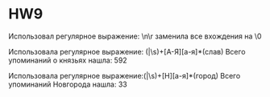 # HW9

Использовал регулярное выражение: \n\r заменила все вхождения на \0

Использовала регулярное выражение: (|\s)+[А-Я][а-я]*(слав) Всего упоминаний о князьях нашла: 592

Использовала регулярное выражение:(|\s)+[Н][а-я]*(город) Всего упоминаний Новгорода нашла: 33

